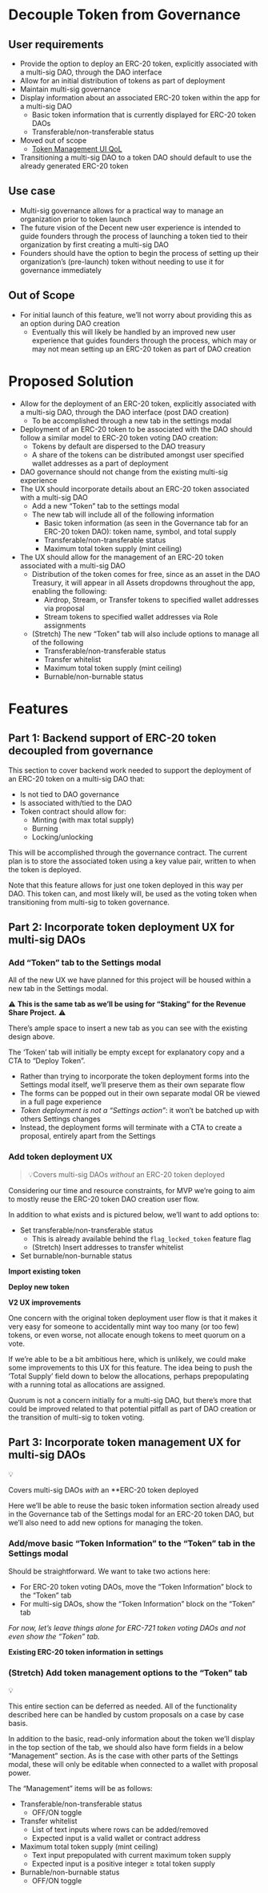 
# Decouple Token from Governance
## User requirements

-   Provide the option to deploy an ERC-20 token, explicitly associated with a multi-sig DAO, through the DAO interface
-   Allow for an initial distribution of tokens as part of deployment
-   Maintain multi-sig governance
-   Display information about an associated ERC-20 token within the app for a multi-sig DAO
    -   Basic token information that is currently displayed for ERC-20 token DAOs
    -   Transferable/non-transferable status
-   Moved out of scope
    -   [Token Management UI QoL](https://www.notion.so/Token-Management-UI-QoL-2062ee9c5bc280618c56cc62970ed224?pvs=21)
-   Transitioning a multi-sig DAO to a token DAO should default to use the already generated ERC-20 token

## Use case

-   Multi-sig governance allows for a practical way to manage an organization prior to token launch
-   The future vision of the Decent new user experience is intended to guide founders through the process of launching a token tied to their organization by first creating a multi-sig DAO
-   Founders should have the option to begin the process of setting up their organization’s (pre-launch) token without needing to use it for governance immediately

## Out of Scope

-   For initial launch of this feature, we’ll not worry about providing this as an option during DAO creation
    -   Eventually this will likely be handled by an improved new user experience that guides founders through the process, which may or may not mean setting up an ERC-20 token as part of DAO creation

# Proposed Solution

-   Allow for the deployment of an ERC-20 token, explicitly associated with a multi-sig DAO, through the DAO interface (post DAO creation)
    -   To be accomplished through a new tab in the settings modal
-   Deployment of an ERC-20 token to be associated with the DAO should follow a similar model to ERC-20 token voting DAO creation:
    -   Tokens by default are dispersed to the DAO treasury
    -   A share of the tokens can be distributed amongst user specified wallet addresses as a part of deployment
-   DAO governance should not change from the existing multi-sig experience
-   The UX should incorporate details about an ERC-20 token associated with a multi-sig DAO
    -   Add a new “Token” tab to the settings modal
    -   The new tab will include all of the following information
        -   Basic token information (as seen in the Governance tab for an ERC-20 token DAO): token name, symbol, and total supply
        -   Transferable/non-transferable status
        -   Maximum total token supply (mint ceiling)
-   The UX should allow for the management of an ERC-20 token associated with a multi-sig DAO
    -   Distribution of the token comes for free, since as an asset in the DAO Treasury, it will appear in all Assets dropdowns throughout the app, enabling the following:
        -   Airdrop, Stream, or Transfer tokens to specified wallet addresses via proposal
        -   Stream tokens to specified wallet addresses via Role assignments
    -   (Stretch) The new “Token” tab will also include options to manage all of the following
        -   Transferable/non-transferable status
        -   Transfer whitelist
        -   Maximum total token supply (mint ceiling)
        -   Burnable/non-burnable status

# Features

## Part 1: Backend support of ERC-20 token decoupled from governance

This section to cover backend work needed to support the deployment of an ERC-20 token on a multi-sig DAO that:

-   Is not tied to DAO governance
-   Is associated with/tied to the DAO
-   Token contract should allow for:
    -   Minting (with max total supply)
    -   Burning
    -   Locking/unlocking

This will be accomplished through the governance contract. The current plan is to store the associated token using a key value pair, written to when the token is deployed.

Note that this feature allows for just one token deployed in this way per DAO. This token can, and most likely will, be used as the voting token when transitioning from multi-sig to token governance.

## Part 2: Incorporate token deployment UX for multi-sig DAOs

### Add “Token” tab to the Settings modal

All of the new UX we have planned for this project will be housed within a new tab in the Settings modal.

⚠️ **This is the same tab as we’ll be using for “Staking” for the Revenue Share Project.** ⚠️

There’s ample space to insert a new tab as you can see with the existing design above.

The ‘Token’ tab will initially be empty except for explanatory copy and a CTA to “Deploy Token”.

-   Rather than trying to incorporate the token deployment forms into the Settings modal itself, we’ll preserve them as their own separate flow
-   The forms can be popped out in their own separate modal OR be viewed in a full page experience
-   _Token deployment is not a “Settings action”_: it won’t be batched up with others Settings changes
-   Instead, the deployment forms will terminate with a CTA to create a proposal, entirely apart from the Settings

### Add token deployment UX

> 💡Covers multi-sig DAOs *without* an ERC-20 token deployed

Considering our time and resource constraints, for MVP we’re going to aim to mostly reuse the ERC-20 token DAO creation user flow.

In addition to what exists and is pictured below, we’ll want to add options to:

-   Set transferable/non-transferable status
    -   This is already available behind the `flag_locked_token` feature flag
    -   (Stretch) Insert addresses to transfer whitelist
-   Set burnable/non-burnable status

**Import existing token**

**Deploy new token**

**V2 UX improvements**

One concern with the original token deployment user flow is that it makes it very easy for someone to accidentally mint way too many (or too few) tokens, or even worse, not allocate enough tokens to meet quorum on a vote.

If we’re able to be a bit ambitious here, which is unlikely, we could make some improvements to this UX for this feature. The idea being to push the ‘Total Supply’ field down to below the allocations, perhaps prepopulating with a running total as allocations are assigned.

Quorum is not a concern initially for a multi-sig DAO, but there’s more that could be improved related to that potential pitfall as part of DAO creation or the transition of multi-sig to token voting.

## Part 3: Incorporate token management UX for multi-sig DAOs

<aside> 💡

Covers multi-sig DAOs _with_ an **ERC-20 token deployed

</aside>

Here we’ll be able to reuse the basic token information section already used in the Governance tab of the Settings modal for an ERC-20 token DAO, but we’ll also need to add new options for managing the token.

### Add/move basic “Token Information” to the “Token” tab in the Settings modal

Should be straightforward. We want to take two actions here:

-   For ERC-20 token voting DAOs, move the “Token Information” block to the “Token” tab
-   For multi-sig DAOs, show the “Token Information” block on the “Token” tab

_For now, let’s leave things alone for ERC-721 token voting DAOs and not even show the “Token” tab._

**Existing ERC-20 token information in settings**

### (Stretch) Add token management options to the “Token” tab

<aside> 💡

This entire section can be deferred as needed. All of the functionality described here can be handled by custom proposals on a case by case basis.

</aside>

In addition to the basic, read-only information about the token we’ll display in the top section of the tab, we should also have form fields in a below “Management” section. As is the case with other parts of the Settings modal, these will only be editable when connected to a wallet with proposal power.

The “Management” items will be as follows:

-   Transferable/non-transferable status
    -   OFF/ON toggle
-   Transfer whitelist
    -   List of text inputs where rows can be added/removed
    -   Expected input is a valid wallet or contract address
-   Maximum total token supply (mint ceiling)
    -   Text input prepopulated with current maximum token supply
    -   Expected input is a positive integer ≥ total token supply
-   Burnable/non-burnable status
    -   OFF/ON toggle